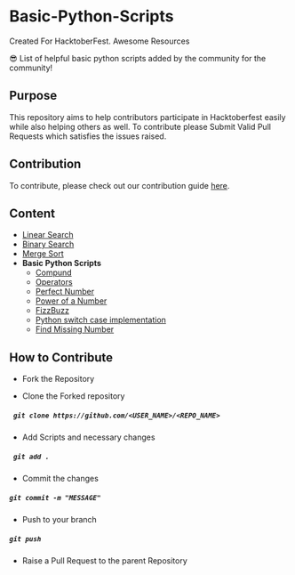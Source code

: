 # Basic-Python-Scripts

Created For HacktoberFest.
Awesome Resources

😎 List of helpful basic python scripts added by the community for the community!

## Purpose

This repository aims to help contributors participate in Hacktoberfest easily while also helping others as well.
To contribute please Submit Valid Pull Requests which satisfies the issues raised.

## Contribution

To contribute, please check out our contribution guide [here](Contribute.md).

## Content

- [Linear Search](LinearSearch.py)
- [Binary Search](binarySearch.py)
- [Merge Sort](MergeSort.py)
- **Basic Python Scripts**
  - [Compund](basic%20python%20scripts/compund.py)
  - [Operators](basic%20python%20scripts/operators.py)
  - [Perfect Number](basic%20python%20scripts/perfectno.py)
  - [Power of a Number](basic%20python%20scripts/ppower.py)
  - [FizzBuzz](basic%20python%20scripts/fizzbuzz.py)
  - [Python switch case implementation](basic%20python%20scripts/switch_case.py)
  - [Find Missing Number](basic%20python%20scripts/find_missing_number.py)

## How to Contribute

- Fork the Repository

- Clone the Forked repository

##### ` git clone https://github.com/<USER_NAME>/<REPO_NAME>`

- Add Scripts and necessary changes

##### ` git add .`

- Commit the changes

##### `git commit -m "MESSAGE"`

- Push to your branch

##### `git push`

- Raise a Pull Request to the parent Repository
